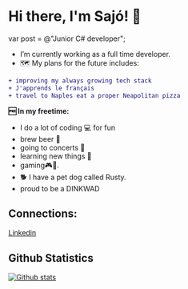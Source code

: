 # Hi there, I'm Sajó! 🧔

var post = @"Junior C# developer";

- I’m currently working as a full time developer.
- 🗺️ My plans for the future includes:
 ```diff
+ improving my always growing tech stack
+ J'apprends le français
+ travel to Naples eat a proper Neapolitan pizza
```
**🆓 In my freetime:** 
- I do a lot of coding 💻 for fun 
- brew beer 🍺 
- going to concerts 🎸
- learning new things 📖 
- gaming🎮🎲.
- 🐕 I have a pet dog called Rusty. 
- proud to be a DINKWAD

## Connections:
[Linkedin](https://www.linkedin.com/in/rolandsajovolgyi/)

## Github Statistics  
[![Github stats](https://github-readme-stats.vercel.app/api?username=azarath1&count_private=true&show_icons=true&theme=midnight-purple&cache_seconds=2000)](https://github-readme-stats.vercel.app/api?username=azarath1&show_icons=true&theme=midnight-purple&cache_seconds=2000&count_private=true)
